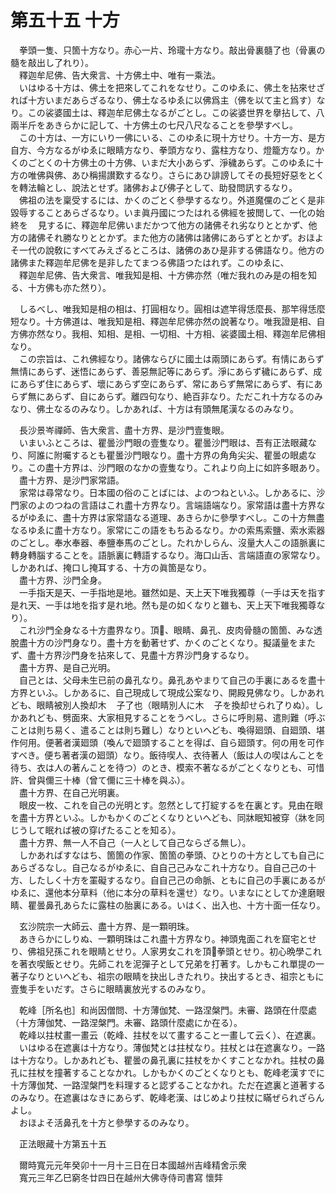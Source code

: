 # 第五十五 十方
　拳頭一隻、只箇十方なり。赤心一片、玲瓏十方なり。敲出骨裏髓了也（骨裏の髓を敲出し了れり）。  
　釋迦牟尼佛、告大衆言、十方佛土中、唯有一乘法。  
　いはゆる十方は、佛土を把來してこれをなせり。このゆゑに、佛土を拈來せざれば十方いまだあらざるなり、佛土なるゆゑに以佛爲主（佛を以て主と爲す）なり。この裟婆國土は、釋迦牟尼佛土なるがごとし。この裟婆世界を擧拈して、八兩半斤をあきらかに記して、十方佛土の七尺八尺なることを參學すべし。  
　この十方は、一方にいり一佛にいる、このゆゑに現十方せり。十方一方、是方自方、今方なるがゆゑに眼睛方なり、拳頭方なり、露柱方なり、燈籠方なり。かくのごとくの十方佛土の十方佛、いまだ大小あらず、淨穢あらず。このゆゑに十方の唯佛與佛、あひ稱揚讃歎するなり。さらにあひ誹謗してその長短好惡をとくを轉法輪とし、說法とせず。諸佛および佛子として、助發問訊するなり。  
　佛祖の法を稟受するには、かくのごとく參學するなり。外道魔儻のごとく是非毀辱することあらざるなり。いま眞丹國につたはれる佛經を披閲して、一化の始終を<img width="16" height="16" src="_ceY1t1_.png" border="0">見するに、釋迦牟尼佛いまだかつて他方の諸佛それ劣なりととかず、他方の諸佛それ勝なりととかず。また他方の諸佛は諸佛にあらずととかず。おほよそ一代の說敎にすべてみえざるところは、諸佛のあひ是非する佛語なり。他方の諸佛また釋迦牟尼佛を是非したてまつる佛語つたはれず。このゆゑに、  
　釋迦牟尼佛、告大衆言、唯我知是相、十方佛亦然（唯だ我れのみ是の相を知る、十方佛も亦た然り）。  
  
　しるべし、唯我知是相の相は、打圓相なり。圓相は遮竿得恁麼長、那竿得恁麼短なり。十方佛道は、唯我知是相、釋迦牟尼佛亦然の說著なり。唯我證是相、自方佛亦然なり。我相、知相、是相、一切相、十方相、裟婆國土相、釋迦牟尼佛相なり。  
　この宗旨は、これ佛經なり。諸佛ならびに國土は兩頭にあらず。有情󠄁にあらず無情󠄁にあらず、迷悟にあらず、善惡無記等にあらず。淨にあらず穢にあらず、成にあらず住にあらず、壞にあらず空にあらず、常にあらず無常にあらず、有にあらず無にあらず、自にあらず。離四句なり、絶百非なり。ただこれ十方なるのみなり、佛土なるのみなり。しかあれば、十方は有頭無尾漢なるのみなり。  
  
　長沙景岑禪師、告大衆言、盡十方界、是沙門壹隻眼。  
　いまいふところは、瞿曇沙門眼の壹隻なり。瞿曇沙門眼は、吾有正法眼藏なり、阿誰に附囑するとも瞿曇沙門眼なり。盡十方界の角角尖尖、瞿曇の眼處なり。この盡十方界は、沙門眼のなかの壹隻なり。これより向上に如許多眼あり。  
　盡十方界、是沙門家常語。  
　家常は尋常なり。日本國の俗のことばには、よのつねといふ。しかあるに、沙門家のよのつねの言語はこれ盡十方界なり。言端語端なり。家常語は盡十方界なるがゆゑに、盡十方界は家常語なる道理、あきらかに參學すべし。この十方無盡なるゆゑに盡十方なり。家常にこの語をもちゐるなり。かの索馬索鹽、索水索器のごとし。奉水奉器、奉鹽奉馬のごとし。たれかしらん、沒量大人この語脈裏に轉身轉腦することを。語脈裏に轉語するなり。海口山舌、言端語直の家常なり。しかあれば、掩口し掩耳する、十方の眞箇是なり。  
　盡十方界、沙門全身。  
　一手指天是天、一手指地是地。雖然如是、天上天下唯我獨尊（一手は天を指す是れ天、一手は地を指す是れ地。然も是の如くなりと雖も、天上天下唯我獨尊なり）。  
　これ沙門全身なる十方盡界なり。頂𩕳、眼睛、鼻孔、皮肉骨髓の箇箇、みな透脫盡十方の沙門身なり。盡十方を動著せず、かくのごとくなり。擬議量をまたず、盡十方界沙門身を拈來して、見盡十方界沙門身するなり。  
　盡十方界、是自己光明。  
　自己とは、父母未生已前の鼻孔なり。鼻孔あやまりて自己の手裏にあるを盡十方界といふ。しかあるに、自己現成して現成公案なり、開殿見佛なり。しかあれども、眼睛被別人換却木<img width="16" height="16" src="_cmTyQoG.png" border="0">子了也（眼睛別人に木<img width="16" height="16" src="_cmTyQoG.png" border="0">子を換却せられ了りぬ）。しかあれども、劈面來、大家相見することをうべし。さらに呼則易、遣則難（呼ぶことは則ち易く、遣ることは則ち難し）なりといへども、喚得廻頭、自廻頭、堪作何用。便著者漢廻頭（喚んで廻頭することを得ば、自ら廻頭す。何の用を可作すべき。便ち著者漢の廻頭）なり。飯待喫人、衣待著人（飯は人の喫はんことを待ち、衣は人の著んことを待つ）のとき、模索不著なるがごとくなりとも、可惜許、曾與儞三十棒（曾て儞に三十棒を與ふ）。  
　盡十方界、在自己光明裏。  
　眼皮一枚、これを自己の光明とす。忽然として打綻するを在裏とす。見由在眼を盡十方界といふ。しかもかくのごとくなりといへども、同牀眠知被穿（牀を同じうして眠れば被の穿げたることを知る）。  
　盡十方界、無一人不自己（一人として自己ならざる無し）。  
　しかあればすなはち、箇箇の作家、箇箇の拳頭、ひとりの十方としても自己にあらざるなし。自己なるがゆゑに、自自己己みなこれ十方なり。自自己己の十方、したしく十方を罣礙するなり。自自己己の命脈、ともに自己の手裏にあるがゆゑに、還他本分草料（他に本分の草料を還せ）なり。いまなにとしてか達磨眼睛、瞿曇鼻孔あらたに露柱の胎裏にある。いはく、出入也、十方十面一任なり。  
  
　玄沙院宗一大師云、盡十方界、是一顆明珠。  
　あきらかにしりぬ、一顆明珠はこれ盡十方界なり。神頭鬼面これを窟宅とせり、佛祖兒孫これを眼睛とせり。人家男女これを頂𩕳拳頭とせり。初心晩學これを著衣喫飯とせり。先師これを泥彈子として兄弟を打著す。しかもこれ單提の一著子なりといへども、祖宗の眼睛を抉出しきたれり。抉出するとき、祖宗ともに壹隻手をいだす。さらに眼睛裏放光するのみなり。  
  
　乾峰［所名也］和尚因僧問、十方薄伽梵、一路涅槃門。未審、路頭在什麼處（十方薄伽梵、一路涅槃門。未審、路頭什麼處にか在る）。  
　乾峰以拄杖畫一畫云（乾峰、拄杖を以て畫すること一畫して云く）、在遮裏。  
　いはゆる在遮裏は十方なり。薄伽梵とは拄杖なり。拄杖とは在遮裏なり。一路は十方なり。しかあれども、瞿曇の鼻孔裏に拄杖をかくすことなかれ。拄杖の鼻孔に拄杖を撞著することなかれ。しかもかくのごとくなりとも、乾峰老漢すでに十方薄伽梵、一路涅槃門を料理すると認ずることなかれ。ただ在遮裏と道著するのみなり。在遮裏はなきにあらず、乾峰老漢、はじめより拄杖に瞞ぜられざらんよし。  
　おほよそ活鼻孔を十方と參學するのみなり。  
  
　正法眼藏十方第五十五  
  
　爾時寬元元年癸卯十一月十三日在日本國越州吉峰精舍示衆  
　寬元三年乙巳窮冬廿四日在越州大佛寺侍司書寫 懷弉